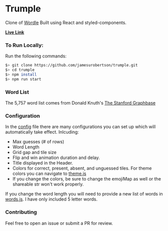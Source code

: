 # Trumple

Clone of [Wordle](https://www.nytimes.com/games/wordle/index.html)
Built using React and styled-components.

[**Live Link**](https://trumple.app/)

### To Run Locally:

Run the following commands:

```bash
$> git clone https://github.com/jamesurobertson/trumple.git
$> cd trumple
$> npm install
$> npm run start
```

### Word List

The 5,757 word list comes from Donald Knuth's [The Stanford Graphbase](https://www-cs-faculty.stanford.edu/~knuth/sgb.html)

### Configuration

In the [config](https://github.com/jamesurobertson/trumple/blob/master/src/config.js) file there are many configurations you can set up which will automatically take effect. Inlcuding:

- Max guesses (# of rows)
- Word Length
- Grid gap and tile size
- Flip and win animation duration and delay.
- Title displayed in the Header.
- Colors for correct, present, absent, and unguessed tiles. For theme colors you can navigate to [theme.js](https://github.com/jamesurobertson/trumple/blob/master/src/theme.js)
- If you change the colors, be sure to change the emojiMap as well or the shareable str won't work properly.

If you change the word length you will need to provide a new list of words in [words.js](https://github.com/jamesurobertson/trumple/blob/master/src/words.js). I have only included 5 letter words.

### Contributing

Feel free to open an issue or submit a PR for review.
